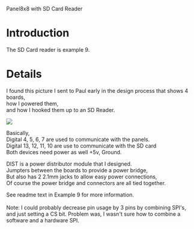 Panel8x8 with SD Card Reader

# Introduction #

The SD Card reader is example 9.


# Details #

I found this picture I sent to Paul early in the design process that shows 4 boards, <br>
how I powered them, <br>
and how I hooked them up to an SD Reader.<br>

<img src='http://panel8x8.googlecode.com/files/SDCardBoards.jpg' />

Basically,<br>
Digital 4, 5, 6, 7 are used to communicate with the panels.<br>
Digital 13, 12, 11, 10 are use to communicate with the SD card<br>
Both devices need power as well +5v, Ground.<br>

DIST is a power distributor module that I designed.<br>
Jumpters between the boards to provide a power bridge,<br>
But also has 2 2.1mm jacks to allow easy power connections,<br>
Of course the power bridge and connectors are all tied together.<br>

See readme text in Example 9 for more information.<br>
<br>
Note: I could probably decrease pin usage by 3 pins by combining SPI's, and just setting a CS bit.  Problem was, I wasn't sure how to combine a software and a hardware SPI.